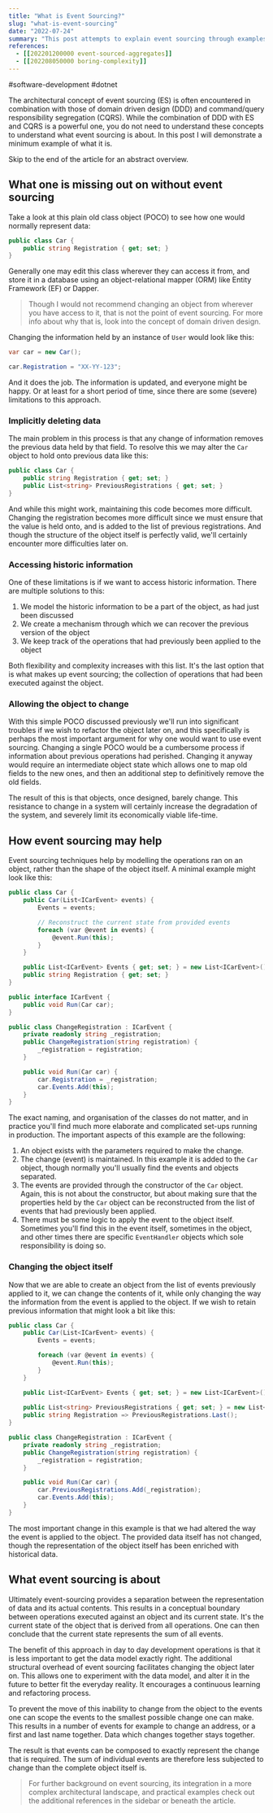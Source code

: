 ```yaml
---
title: "What is Event Sourcing?"
slug: "what-is-event-sourcing"
date: "2022-07-24"
summary: "This post attempts to explain event sourcing through examples showing what it is and what it is not, while highlighting some of the strengths and reasons for using it."
references: 
  - [[202201200000 event-sourced-aggregates]]
  - [[202208050000 boring-complexity]]
---
```


#software-development #dotnet

The architectural concept of event sourcing (ES) is often encountered in combination with those of domain driven design (DDD) and command/query responsibility segregation (CQRS). While the combination of DDD with ES and CQRS is a powerful one, you do not need to understand these concepts to understand what event sourcing is about. In this post I will demonstrate a minimum example of what it is.

Skip to the end of the article for an abstract overview.

## What one is missing out on without event sourcing
Take a look at this plain old class object (POCO) to see how one would normally represent data:

```csharp
public class Car {
    public string Registration { get; set; }
}
```

Generally one may edit this class wherever they can access it from, and store it in a database using an object-relational mapper (ORM) like Entity Framework (EF) or Dapper.

> Though I would not recommend changing an object from wherever you have access to it, that is not the point of event sourcing. For more info about why that is, look into the concept of domain driven design.

Changing the information held by an instance of `User` would look like this:

```csharp
var car = new Car();

car.Registration = "XX-YY-123";
```

And it does the job. The information is updated, and everyone might be happy. Or at least for a short period of time, since there are some (severe) limitations to this approach.

### Implicitly deleting data
The main problem in this process is that any change of information removes the previous data held by that field. To resolve this we may alter the `Car` object to hold onto previous data like this:

```csharp
public class Car {
    public string Registration { get; set; }
    public List<string> PreviousRegistrations { get; set; }
}
```

And while this might work, maintaining this code becomes more difficult. Changing the registration becomes more difficult since we must ensure that the value is held onto, and is added to the list of previous registrations. And though the structure of the object itself is perfectly valid, we'll certainly encounter more difficulties later on.

### Accessing historic information
One of these limitations is if we want to access historic information. There are multiple solutions to this:

1. We model the historic information to be a part of the object, as had just been discussed
2. We create a mechanism through which we can recover the previous version of the object
3. We keep track of the operations that had previously been applied to the object

Both flexibility and complexity increases with this list. It's the last option that is what makes up event sourcing; the collection of operations that had been executed against the object.

### Allowing the object to change
With this simple POCO discussed previously we'll run into significant troubles if we wish to refactor the object later on, and this specifically is perhaps the most important argument for why one would want to use event sourcing. Changing a single POCO would be a cumbersome process if information about previous operations had perished. Changing it anyway would require an intermediate object state which allows one to map old fields to the new ones, and then an additional step to definitively remove the old fields.

The result of this is that objects, once designed, barely change. This resistance to change in a system will certainly increase the degradation of the system, and severely limit its economically viable life-time.

## How event sourcing may help
Event sourcing techniques help by modelling the operations ran on an object, rather than the shape of the object itself. A minimal example might look like this:

```csharp
public class Car {
    public Car(List<ICarEvent> events) {
        Events = events;

        // Reconstruct the current state from provided events
        foreach (var @event in events) {
            @event.Run(this);
        }
    }

    public List<ICarEvent> Events { get; set; } = new List<ICarEvent>();
    public string Registration { get; set; }
}

public interface ICarEvent {
    public void Run(Car car);
}

public class ChangeRegistration : ICarEvent {
    private readonly string _registration;
    public ChangeRegistration(string registration) {
        _registration = registration;
    }

    public void Run(Car car) {
        car.Registration = _registration;
        car.Events.Add(this);
    }
}
```

The exact naming, and organisation of the classes do not matter, and in practice you'll find much more elaborate and complicated set-ups running in production. The important aspects of this example are the following:

1. An object exists with the parameters required to make the change.
2. The change (event) is maintained. In this example it is added to the `Car` object, though normally you'll usually find the events and objects separated.
3. The events are provided through the constructor of the `Car` object. Again, this is not about the constructor, but about making sure that the properties held by the `Car` object can be reconstructed from the list of events that had previously been applied.
4. There must be some logic to apply the event to the object itself. Sometimes you'll find this in the event itself, sometimes in the object, and other times there are specific `EventHandler` objects which sole responsibility is doing so.

### Changing the object itself
Now that we are able to create an object from the list of events previously applied to it, we can change the contents of it, while only changing the way the information from the event is applied to the object. If we wish to retain previous information that might look a bit like this:

```csharp
public class Car {
    public Car(List<ICarEvent> events) {
        Events = events;

        foreach (var @event in events) {
            @event.Run(this);
        }
    }

    public List<ICarEvent> Events { get; set; } = new List<ICarEvent>();
    
    public List<string> PreviousRegistrations { get; set; } = new List<string>();
    public string Registration => PreviousRegistrations.Last();
}

public class ChangeRegistration : ICarEvent {
    private readonly string _registration;
    public ChangeRegistration(string registration) {
        _registration = registration;
    }

    public void Run(Car car) {
        car.PreviousRegistrations.Add(_registration);
        car.Events.Add(this);
    }
}
```

The most important change in this example is that we had altered the way the event is applied to the object. The provided data itself has not changed, though the representation of the object itself has been enriched with historical data.

## What event sourcing is about
Ultimately event-sourcing provides a separation between the representation of data and its actual contents. This results in a conceptual boundary between operations executed against an object and its current state. It's the current state of the object that is derived from all operations. One can then conclude that the current state represents the sum of all events.

The benefit of this approach in day to day development operations is that it is less important to get the data model exactly right. The additional structural overhead of event sourcing facilitates changing the object later on. This allows one to experiment with the data model, and alter it in the future to better fit the everyday reality. It encourages a continuous learning and refactoring process.

To prevent the move of this inability to change from the object to the events one can scope the events to the smallest possible change one can make. This results in a number of events for example to change an address, or a first and last name together. Data which changes together stays together.

The result is that events can be composed to exactly represent the change that is required. The sum of individual events are therefore less subjected to change than the complete object itself is.

> For further background on event sourcing, its integration in a more complex architectural landscape, and practical examples check out the additional references in the sidebar or beneath the article.
